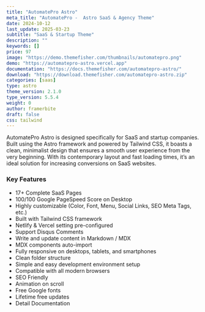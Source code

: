 ```yaml
---
title: "AutomatePro Astro"
meta_title: "AutomatePro -  Astro SaaS & Agency Theme"
date: 2024-10-12
last_update: 2025-03-23
subtitle: "SaaS & Startup Theme"
description: ""
keywords: []
price: 97
image: "https://demo.themefisher.com/thumbnails/automatepro.png"
demo: "https://automatepro-astro.vercel.app"
documentation: "https://docs.themefisher.com/automatepro-astro/"
download: "https://download.themefisher.com/automatepro-astro.zip"
categories: [saas]
type: astro
theme_version: 2.1.0
type_version: 5.5.4
weight: 0
author: framerbite
draft: false
css: tailwind
---
```


AutomatePro Astro is designed specifically for SaaS and startup companies. Built using the Astro framework and powered by Tailwind CSS, it boasts a clean, minimalist design that ensures a smooth user experience from the very beginning. With its contemporary layout and fast loading times, it’s an ideal solution for increasing conversions on SaaS websites.

### Key Features

- 17+ Complete SaaS Pages
- 100/100 Google PageSpeed Score on Desktop
- Highly customizable (Color, Font, Menu, Social Links, SEO Meta Tags, etc.)
- Built with Tailwind CSS framework
- Netlify & Vercel setting pre-configured
- Support Disqus Comments
- Write and update content in Markdown / MDX
- MDX components auto-import
- Fully responsive on desktops, tablets, and smartphones
- Clean folder structure
- Simple and easy development environment setup
- Compatible with all modern browsers
- SEO Friendly
- Animation on scroll
- Free Google fonts
- Lifetime free updates
- Detail Documentation
